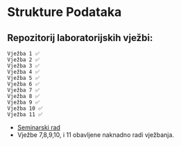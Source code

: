 # Strukture Podataka

## Repozitorij laboratorijskih vježbi:
```
Vježba 1 ✅
Vježba 2 ✅
Vježba 3 ✅
Vježba 4 ✅
Vježba 5 ✅
Vježba 6 ✅
Vježba 7 ✅
Vježba 8 ✅
Vježba 9 ✅
Vježba 10 ✅
Vježba 11 ✅
```
- [Seminarski rad](https://github.com/leojerkovic/Projekti/tree/main/Bankovni%20sustav%20u%20C/Final%20ver "Banka u C s jednostavnim sučeljem")
- Vježbe 7,8,9,10, i 11 obavljene naknadno radi vježbanja.
